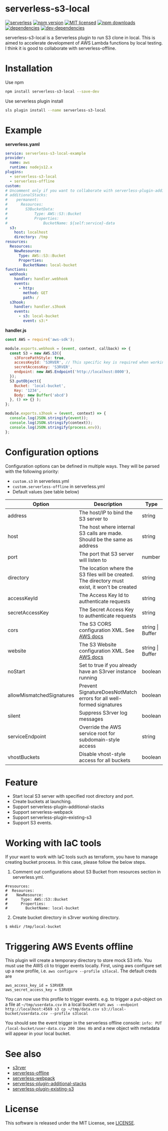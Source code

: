 serverless-s3-local
===============

[![serverless](http://public.serverless.com/badges/v3.svg)](http://www.serverless.com)
[![npm version](https://badge.fury.io/js/serverless-s3-local.svg)](https://badge.fury.io/js/serverless-s3-local)
[![MIT licensed](https://img.shields.io/badge/license-MIT-blue.svg)](https://raw.githubusercontent.com/amplify-education/serverless-domain-manager/master/LICENSE)
[![npm downloads](https://img.shields.io/npm/dt/serverless-s3-local.svg?style=flat)](https://www.npmjs.com/package/serverless-s3-local)
[![dependencies](https://david-dm.org/ar90n/serverless-s3-local/status.svg)](https://david-dm.org/ar90n/serverless-s3-local)
[![dev-dependencies](https://david-dm.org/ar90n/serverless-s3-local/dev-status.svg)](https://david-dm.org/ar90n/serverless-s3-local?type=dev)

serverless-s3-local is a Serverless plugin to run S3 clone in local.
This is aimed to accelerate development of AWS Lambda functions by local testing.
I think it is good to collaborate with serverless-offline.

Installation
===============
Use npm
```bash
npm install serverless-s3-local --save-dev
```

Use serverless plugin install
```bash
sls plugin install --name serverless-s3-local
```

Example
===============

**serverless.yaml**
```yaml
service: serverless-s3-local-example
provider:
  name: aws
  runtime: nodejs12.x
plugins:
  - serverless-s3-local
  - serverless-offline
custom:
# Uncomment only if you want to collaborate with serverless-plugin-additional-stacks
# additionalStacks:
#    permanent:
#      Resources:
#        S3BucketData:
#            Type: AWS::S3::Bucket
#            Properties:
#                BucketName: ${self:service}-data
  s3:
    host: localhost
    directory: /tmp
resources:
  Resources:
    NewResource:
      Type: AWS::S3::Bucket
      Properties:
        BucketName: local-bucket
functions:
  webhook:
    handler: handler.webhook
    events:
      - http:
        method: GET
        path: /
  s3hook:
    handler: handler.s3hook
    events:
      - s3: local-bucket
        event: s3:*

```

**handler.js**
```js
const AWS = require('aws-sdk');

module.exports.webhook = (event, context, callback) => {
  const S3 = new AWS.S3({
    s3ForcePathStyle: true,
    accessKeyId: 'S3RVER', // This specific key is required when working offline
    secretAccessKey: 'S3RVER',
    endpoint: new AWS.Endpoint('http://localhost:8000'),
  });
  S3.putObject({
    Bucket: 'local-bucket',
    Key: '1234',
    Body: new Buffer('abcd')
  }, () => {} );
};

module.exports.s3hook = (event, context) => {
  console.log(JSON.stringify(event));
  console.log(JSON.stringify(context));
  console.log(JSON.stringify(process.env));
};
```

Configuration options
===============

Configuration options can be defined in multiple ways. They will be parsed with the following priority:
- `custom.s3` in serverless.yml
- `custom.serverless-offline` in serverless.yml
- Default values (see table below)

| Option | Description | Type | Default value |
| ------ | ----------- | ---- | ------------- |
| address | The host/IP to bind the S3 server to | string | `'localhost'` |
| host | The host where internal S3 calls are made. Should be the same as address | string | |
| port | The port that S3 server will listen to | number | `4569` |
| directory | The location where the S3 files will be created. The directory must exist, it won't be created | string | `'./buckets'` |
| accessKeyId | The Access Key Id to authenticate requests | string | `'S3RVER'` |
| secretAccessKey | The Secret Access Key to authenticate requests | string | `'S3RVER'` |
| cors | The S3 CORS configuration XML. See [AWS docs](https://docs.aws.amazon.com/AmazonS3/latest/API/API_PutBucketCors.html) | string \| Buffer | |
| website | The S3 Website configuration XML. See [AWS docs](https://docs.aws.amazon.com/AmazonS3/latest/API/API_PutBucketWebsite.html) | string \| Buffer | |
| noStart | Set to true if you already have an S3rver instance running | boolean | `false` |
| allowMismatchedSignatures | Prevent SignatureDoesNotMatch errors for all well-formed signatures | boolean | `false` |
| silent | Suppress S3rver log messages | boolean | `false` |
| serviceEndpoint | Override the AWS service root for subdomain-style access | string | `	amazonaws.com` |
| vhostBuckets | Disable vhost-style access for all buckets | boolean | `true` |

Feature
===============
* Start local S3 server with specified root directory and port.
* Create buckets at launching.
* Support serverless-plugin-additional-stacks
* Support serverless-webpack
* Support serverless-plugin-existing-s3
* Support S3 events.


Working with IaC tools
===============
If your want to work with IaC tools such as terraform, you have to manage creating bucket process.
In this case, please follow the below steps.

1. Comment out configurations about S3 Bucket from resources section in serverless.yml.
```
#resources:
#  Resources:
#    NewResource:
#      Type: AWS::S3::Bucket
#      Properties:
#        BucketName: local-bucket
```

2. Create bucket directory in s3rver working directory.
```
$ mkdir /tmp/local-bucket
```


Triggering AWS Events offline
===============
This plugin will create a temporary directory to store mock S3 info.  You must use the AWS cli to trigger events locally.
First, using aws configure set up a new profile, i.e. `aws configure --profile s3local`.  The default creds are
```
aws_access_key_id = S3RVER
aws_secret_access_key = S3RVER
```

 You can now use this profile to trigger events. e.g. to trigger a put-object on a file at `~/tmp/userdata.csv` in a local bucket run:
 `aws --endpoint http://localhost:4569 s3 cp ~/tmp/data.csv s3://local-bucket/userdata.csv --profile s3local`

You should see the event trigger in the serverless offline console: `info: PUT /local-bucket/user-data.csv 200 16ms 0b` and a new object with metadata will appear in your local bucket.

See also
===============
* [s3rver](https://github.com/jamhall/s3rver)
* [serverless-offline](https://github.com/dherault/serverless-offline)
* [serverless-webpack](https://github.com/serverless-heaven/serverless-webpack)
* [serverless-plugin-additional-stacks](https://github.com/SC5/serverless-plugin-additional-stacks)
* [serverless-plugin-existing-s3](https://www.npmjs.com/package/serverless-plugin-existing-s3)

License
===============
This software is released under the MIT License, see [LICENSE](LICENSE).
